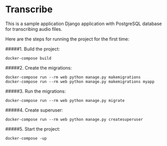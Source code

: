 # Transcribe
This is a sample application Django application with PostgreSQL database for transcribing audio files.

Here are the steps for running the project for the first time:

#####1. Build the project: 
```
docker-compose build
```
#####2. Create the migrations: 
```
docker-compose run --rm web python manage.py makemigrations
docker-compose run --rm web python manage.py makemigrations myapp
```
#####3. Run the migrations:
```
docker-compose run --rm web python manage.py migrate
```
#####4. Create superuser: 
```
docker-compose run --rm web python manage.py createsuperuser
```
#####5. Start the project: 
```
docker-compose -up
```
